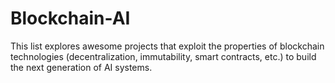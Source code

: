# Blockchain-AI
This list explores awesome projects that exploit the properties of blockchain technologies (decentralization, immutability, smart contracts, etc.) to build the next generation of AI systems.

